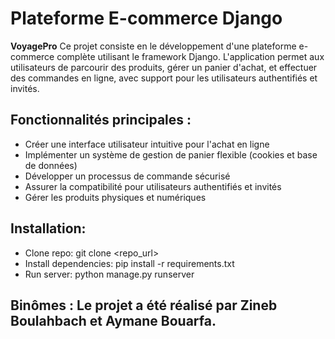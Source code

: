 # Plateforme E-commerce Django

**VoyagePro** Ce projet consiste en le développement d'une plateforme e-commerce complète utilisant le framework Django. L'application permet aux utilisateurs de parcourir des produits, gérer un panier d'achat, et effectuer des commandes en ligne, avec support pour les utilisateurs authentifiés et invités.

## Fonctionnalités principales :

- Créer une interface utilisateur intuitive pour l'achat en ligne
- Implémenter un système de gestion de panier flexible (cookies et base de données)
- Développer un processus de commande sécurisé
- Assurer la compatibilité pour utilisateurs authentifiés et invités
- Gérer les produits physiques et numériques

## Installation:

- Clone repo: git clone <repo_url>
- Install dependencies: pip install -r requirements.txt
- Run server: python manage.py runserver


## Binômes : Le projet a été réalisé par Zineb Boulahbach et Aymane Bouarfa.
